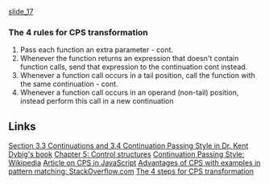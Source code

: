[slide_17](slides/slide_17.md)

### The 4 rules for CPS transformation

1. Pass each function an extra parameter - cont.
2. Whenever the function returns an expression that doesn't contain function calls, send that expression to the continuation cont instead.
3. Whenever a function call occurs in a tail position, call the function with the same continuation - cont.
4. Whenever a function call occurs in an operand (non-tail) position, instead perform this call in a new continuation 



## Links


[Section 3.3 Continuations and 3.4 Continuation Passing Style in Dr. Kent Dybig's book](https://scheme.com/tspl4/further.html#./further:h4)
[Chapter 5: Control structures](https://scheme.com/tspl4/control.html#g104)
[Continuation Passing Style: Wikipedia](https://en.wikipedia.org/wiki/Continuation-passing_style)
[Article on CPS in JavaScript](http://matt.might.net/articles/by-example-continuation-passing-style/)
[Advantages of CPS with examples in pattern matching: StackOverflow.com](https://stackoverflow.com/questions/8544127/why-continuation-passing-style)
[The 4 steps for CPS transformation](https://eli.thegreenplace.net/2017/on-recursion-continuations-and-trampolines/)




